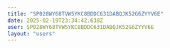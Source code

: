 ```yaml
---
title: "SP028WY68TVW5YKC8BDDC631DABQJK52G6ZYYV6E"
date: 2025-02-19T23:34:42.638Z
user: SP028WY68TVW5YKC8BDDC631DABQJK52G6ZYYV6E
layout: "users"
---
```

    